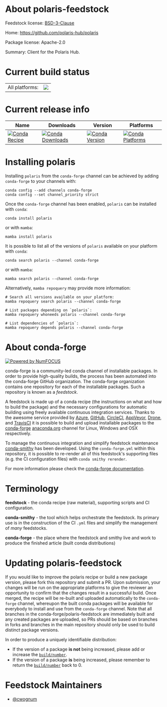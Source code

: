 About polaris-feedstock
=======================

Feedstock license: [BSD-3-Clause](https://github.com/conda-forge/polaris-feedstock/blob/main/LICENSE.txt)

Home: https://github.com/polaris-hub/polaris

Package license: Apache-2.0

Summary: Client for the Polaris Hub.

Current build status
====================


<table><tr><td>All platforms:</td>
    <td>
      <a href="https://dev.azure.com/conda-forge/feedstock-builds/_build/latest?definitionId=20839&branchName=main">
        <img src="https://dev.azure.com/conda-forge/feedstock-builds/_apis/build/status/polaris-feedstock?branchName=main">
      </a>
    </td>
  </tr>
</table>

Current release info
====================

| Name | Downloads | Version | Platforms |
| --- | --- | --- | --- |
| [![Conda Recipe](https://img.shields.io/badge/recipe-polaris-green.svg)](https://anaconda.org/conda-forge/polaris) | [![Conda Downloads](https://img.shields.io/conda/dn/conda-forge/polaris.svg)](https://anaconda.org/conda-forge/polaris) | [![Conda Version](https://img.shields.io/conda/vn/conda-forge/polaris.svg)](https://anaconda.org/conda-forge/polaris) | [![Conda Platforms](https://img.shields.io/conda/pn/conda-forge/polaris.svg)](https://anaconda.org/conda-forge/polaris) |

Installing polaris
==================

Installing `polaris` from the `conda-forge` channel can be achieved by adding `conda-forge` to your channels with:

```
conda config --add channels conda-forge
conda config --set channel_priority strict
```

Once the `conda-forge` channel has been enabled, `polaris` can be installed with `conda`:

```
conda install polaris
```

or with `mamba`:

```
mamba install polaris
```

It is possible to list all of the versions of `polaris` available on your platform with `conda`:

```
conda search polaris --channel conda-forge
```

or with `mamba`:

```
mamba search polaris --channel conda-forge
```

Alternatively, `mamba repoquery` may provide more information:

```
# Search all versions available on your platform:
mamba repoquery search polaris --channel conda-forge

# List packages depending on `polaris`:
mamba repoquery whoneeds polaris --channel conda-forge

# List dependencies of `polaris`:
mamba repoquery depends polaris --channel conda-forge
```


About conda-forge
=================

[![Powered by
NumFOCUS](https://img.shields.io/badge/powered%20by-NumFOCUS-orange.svg?style=flat&colorA=E1523D&colorB=007D8A)](https://numfocus.org)

conda-forge is a community-led conda channel of installable packages.
In order to provide high-quality builds, the process has been automated into the
conda-forge GitHub organization. The conda-forge organization contains one repository
for each of the installable packages. Such a repository is known as a *feedstock*.

A feedstock is made up of a conda recipe (the instructions on what and how to build
the package) and the necessary configurations for automatic building using freely
available continuous integration services. Thanks to the awesome service provided by
[Azure](https://azure.microsoft.com/en-us/services/devops/), [GitHub](https://github.com/),
[CircleCI](https://circleci.com/), [AppVeyor](https://www.appveyor.com/),
[Drone](https://cloud.drone.io/welcome), and [TravisCI](https://travis-ci.com/)
it is possible to build and upload installable packages to the
[conda-forge](https://anaconda.org/conda-forge) [anaconda.org](https://anaconda.org/)
channel for Linux, Windows and OSX respectively.

To manage the continuous integration and simplify feedstock maintenance
[conda-smithy](https://github.com/conda-forge/conda-smithy) has been developed.
Using the ``conda-forge.yml`` within this repository, it is possible to re-render all of
this feedstock's supporting files (e.g. the CI configuration files) with ``conda smithy rerender``.

For more information please check the [conda-forge documentation](https://conda-forge.org/docs/).

Terminology
===========

**feedstock** - the conda recipe (raw material), supporting scripts and CI configuration.

**conda-smithy** - the tool which helps orchestrate the feedstock.
                   Its primary use is in the construction of the CI ``.yml`` files
                   and simplify the management of *many* feedstocks.

**conda-forge** - the place where the feedstock and smithy live and work to
                  produce the finished article (built conda distributions)


Updating polaris-feedstock
==========================

If you would like to improve the polaris recipe or build a new
package version, please fork this repository and submit a PR. Upon submission,
your changes will be run on the appropriate platforms to give the reviewer an
opportunity to confirm that the changes result in a successful build. Once
merged, the recipe will be re-built and uploaded automatically to the
`conda-forge` channel, whereupon the built conda packages will be available for
everybody to install and use from the `conda-forge` channel.
Note that all branches in the conda-forge/polaris-feedstock are
immediately built and any created packages are uploaded, so PRs should be based
on branches in forks and branches in the main repository should only be used to
build distinct package versions.

In order to produce a uniquely identifiable distribution:
 * If the version of a package **is not** being increased, please add or increase
   the [``build/number``](https://docs.conda.io/projects/conda-build/en/latest/resources/define-metadata.html#build-number-and-string).
 * If the version of a package **is** being increased, please remember to return
   the [``build/number``](https://docs.conda.io/projects/conda-build/en/latest/resources/define-metadata.html#build-number-and-string)
   back to 0.

Feedstock Maintainers
=====================

* [@cwognum](https://github.com/cwognum/)


<!-- dummy commit to enable rerendering -->

